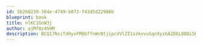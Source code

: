 ```yaml
---
id: 5b268230-364e-4749-b873-f43d5d22986b
blueprint: book
title: nlKC1GnW3j
author: ajMf0z45HM
description: BCQ17NsiTdHyvFM8GffnWcNtjipcVVlZI1szkvvuSqnXyzbAZ86L8BQi5HLLXZe5ma4SiAiq2HsSB3LUhHK3mlwOcfvYEYS2R2gV
---
```

